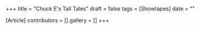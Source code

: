 +++
title = "Chuck E's Tall Tales"
draft = false
tags = [Showtapes]
date = ""

[Article]
contributors = []
gallery = []
+++